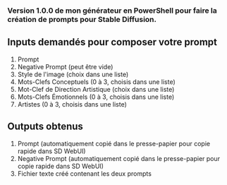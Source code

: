 ### Version 1.0.0 de mon générateur en PowerShell pour faire la création de prompts pour Stable Diffusion.

## Inputs demandés pour composer votre prompt
1. Prompt
2. Negative Prompt (peut être vide)
3. Style de l'image (choix dans une liste)
4. Mots-Clefs Conceptuels (0 à 3, choisis dans une liste)
5. Mot-Clef de Direction Artistique (choix dans une liste)
6. Mots-Clefs Émotionnels (0 à 3, choisis dans une liste)
7. Artistes (0 à 3, choisis dans une liste)

## Outputs obtenus
1. Prompt (automatiquement copié dans le presse-papier pour copie rapide dans SD WebUI)
2. Negative Prompt (automatiquement copié dans le presse-papier pour copie rapide dans SD WebUI)
3. Fichier texte créé contenant les deux prompts

